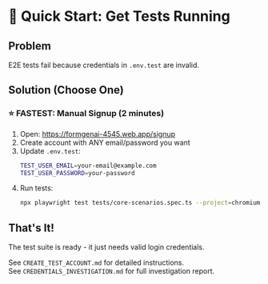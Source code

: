 # 🚀 Quick Start: Get Tests Running

## Problem
E2E tests fail because credentials in `.env.test` are invalid.

## Solution (Choose One)

### ⭐ FASTEST: Manual Signup (2 minutes)

1. Open: https://formgenai-4545.web.app/signup
2. Create account with ANY email/password you want
3. Update `.env.test`:
   ```bash
   TEST_USER_EMAIL=your-email@example.com
   TEST_USER_PASSWORD=your-password
   ```
4. Run tests:
   ```bash
   npx playwright test tests/core-scenarios.spec.ts --project=chromium
   ```

## That's It!

The test suite is ready - it just needs valid login credentials. 

See `CREATE_TEST_ACCOUNT.md` for detailed instructions.  
See `CREDENTIALS_INVESTIGATION.md` for full investigation report.
